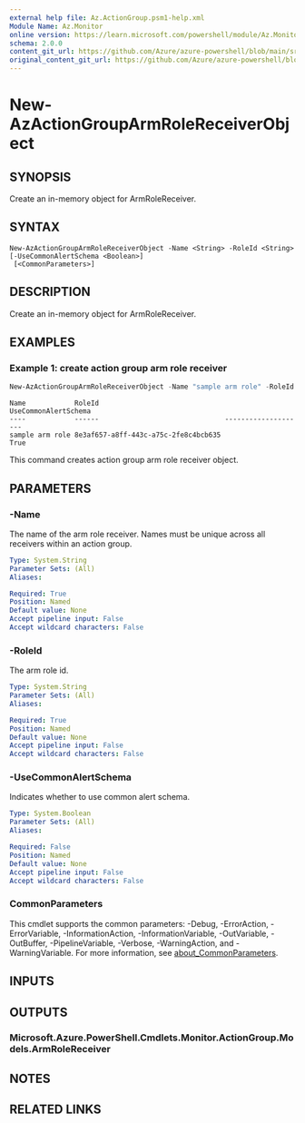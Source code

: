 ```yaml
---
external help file: Az.ActionGroup.psm1-help.xml
Module Name: Az.Monitor
online version: https://learn.microsoft.com/powershell/module/Az.Monitor/new-azactiongrouparmrolereceiverobject
schema: 2.0.0
content_git_url: https://github.com/Azure/azure-powershell/blob/main/src/Monitor/Monitor/help/New-AzActionGroupArmRoleReceiverObject.md
original_content_git_url: https://github.com/Azure/azure-powershell/blob/main/src/Monitor/Monitor/help/New-AzActionGroupArmRoleReceiverObject.md
---
```


# New-AzActionGroupArmRoleReceiverObject

## SYNOPSIS
Create an in-memory object for ArmRoleReceiver.

## SYNTAX

```
New-AzActionGroupArmRoleReceiverObject -Name <String> -RoleId <String> [-UseCommonAlertSchema <Boolean>]
 [<CommonParameters>]
```

## DESCRIPTION
Create an in-memory object for ArmRoleReceiver.

## EXAMPLES

### Example 1: create action group arm role receiver
```powershell
New-AzActionGroupArmRoleReceiverObject -Name "sample arm role" -RoleId "8e3af657-a8ff-443c-a75c-2fe8c4bcb635" -UseCommonAlertSchema $true
```

```output
Name            RoleId                               UseCommonAlertSchema
----            ------                               --------------------
sample arm role 8e3af657-a8ff-443c-a75c-2fe8c4bcb635                 True
```

This command creates action group arm role receiver object.

## PARAMETERS

### -Name
The name of the arm role receiver.
Names must be unique across all receivers within an action group.

```yaml
Type: System.String
Parameter Sets: (All)
Aliases:

Required: True
Position: Named
Default value: None
Accept pipeline input: False
Accept wildcard characters: False
```

### -RoleId
The arm role id.

```yaml
Type: System.String
Parameter Sets: (All)
Aliases:

Required: True
Position: Named
Default value: None
Accept pipeline input: False
Accept wildcard characters: False
```

### -UseCommonAlertSchema
Indicates whether to use common alert schema.

```yaml
Type: System.Boolean
Parameter Sets: (All)
Aliases:

Required: False
Position: Named
Default value: None
Accept pipeline input: False
Accept wildcard characters: False
```

### CommonParameters
This cmdlet supports the common parameters: -Debug, -ErrorAction, -ErrorVariable, -InformationAction, -InformationVariable, -OutVariable, -OutBuffer, -PipelineVariable, -Verbose, -WarningAction, and -WarningVariable. For more information, see [about_CommonParameters](http://go.microsoft.com/fwlink/?LinkID=113216).

## INPUTS

## OUTPUTS

### Microsoft.Azure.PowerShell.Cmdlets.Monitor.ActionGroup.Models.ArmRoleReceiver

## NOTES

## RELATED LINKS
